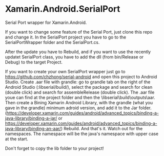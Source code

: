# Xamarin.Android.SerialPort
Serial Port wrapper for Xamarin.Android. 

If you want to change some feature of the Serial Port, just clone this repo and change it. In the SerialPort project you have to go to the SerialPortWrapper folder and the SerialPort.cs.

After the update you have to Rebuild, and if you want to use the recently updatet SerialPort class, you have to add the dll (from bin/Release or Debug) to the target Project.

If you want to create your own SerialPort wrapper just go to https://github.com/chzhong/serial-android and open this project to Android Studio.
Create .aar file with grandle: go to grandle tab on the right of the Android Studio (:libserial/build/), select the package and search for clean (double click) and search for assembleRelease (double click).
The .aar file youe can find at the project folder and then the \libserial\build\outputs\aar.
Then create a Bining Xamarin Android Library, with the grandle (what you gave in the grandle) minimum adroid version, and add it to the Jar folder. (https://developer.xamarin.com/guides/android/advanced_topics/binding-a-java-library/binding-a-jar/ or https://developer.xamarin.com/guides/android/advanced_topics/binding-a-java-library/binding-an-aar/)
Rebuild. And that's it. Watch out for the namespaces. The namespace will be the java's namespace with upper case at the start.

Don't forget to copy the lib folder to your project!
